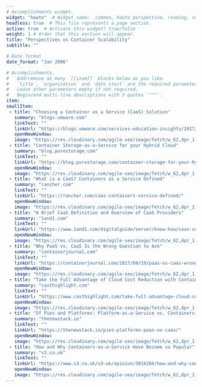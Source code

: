 ```yaml
---
# Accomplishments widget.
widget: "howto"  # Widget name:  common, howto perspective, reading, cd-with-jenkins-and-docker  etc
headless: true  # This file represents a page section.
active: true  # Activate this widget? true/false
weight: 1 # Order that this section will appear.
title: "Perspectives on Container Scalability"
subtitle: ""

# Date format
date_format: "Jan 2006"

# Accomplishments.
#   Add/remove as many `[[item]]` blocks below as you like.
#   `title`, `organization` and `date_start` are the required parameters.
#   Leave other parameters empty if not required.
#   Begin/end multi-line descriptions with 3 quotes `"""`.
item:  
smallItem: 
 - title: "Choosing a Container as a Service (CaaS) Solution"
   summary: "blogs.vmware.com"
   linkText: ""
   linkUrl: "https://blogs.vmware.com/services-education-insights/2017/07/choosing-container-service-caas-solution.html"
   openNewWindow: 
   image: "https://res.cloudinary.com/agile-seo/image/fetch/w_62,dpr_1.0,d_blank_am8gzx.png/https%3A%2F%2Flogo.clearbit.com%2Fblogs.vmware.com%3Fsize%3D250"  
 - title: "Container Storage-as-a-Service for your Hybrid Cloud"
   summary: "blog.purestorage.com"
   linkText: ""
   linkUrl: "https://blog.purestorage.com/container-storage-for-your-hybrid-cloud/"
   openNewWindow: 
   image: "https://res.cloudinary.com/agile-seo/image/fetch/w_62,dpr_1.0,d_blank_am8gzx.png/https%3A%2F%2Flogo.clearbit.com%2Fblog.purestorage.com%3Fsize%3D250" 
 - title: "What is a CaaS? Containers as a Service Defined"
   summary: "rancher.com"
   linkText: ""
   linkUrl: "https://rancher.com/caas-containers-service-defined/"
   openNewWindow: 
   image: "https://res.cloudinary.com/agile-seo/image/fetch/w_62,dpr_1.0,d_blank_am8gzx.png/https%3A%2F%2Flogo.clearbit.com%2Francher.com%3Fsize%3D250" 
 - title: "A Brief CaaS Definition and Overview of CaaS Providers"
   summary: "1and1.com"
   linkText: ""
   linkUrl: "https://www.1and1.com/digitalguide/server/know-how/caas-container-as-a-service-service-comparison/"
   openNewWindow: 
   image: "https://res.cloudinary.com/agile-seo/image/fetch/w_62,dpr_1.0,d_blank_am8gzx.png/https%3A%2F%2Flogo.clearbit.com%2F1and1.com%3Fsize%3D250"
 - title: "Why PaaS vs. CaaS Is the Wrong Question to Ask"
   summary: "containerjournal.com"
   linkText: ""
   linkUrl: "https://containerjournal.com/2017/09/19/paas-vs-caas-wrong-question-ask/"
   openNewWindow: 
   image: "https://res.cloudinary.com/agile-seo/image/fetch/w_62,dpr_1.0,d_blank_am8gzx.png/https%3A%2F%2Flogo.clearbit.com%2Fcontainerjournal.com%3Fsize%3D250"
 - title: "Take the Full Advantage of Cloud Cost Reduction with Containerization as a Service "
   summary: "casthighlight.com"
   linkText: ""
   linkUrl: "https://www.casthighlight.com/take-full-advantage-cloud-cost-reduction-containerization-service/"
   openNewWindow: 
   image: "https://res.cloudinary.com/agile-seo/image/fetch/w_62,dpr_1.0,d_blank_am8gzx.png/https%3A%2F%2Flogo.clearbit.com%2Fcasthighlight.com%3Fsize%3D250s"
 - title: "Of Pies and Platforms: Platform-as-a-Service vs. Containers-as-a-Service"
   summary: "thenewstack.io"
   linkText: ""
   linkUrl: "https://thenewstack.io/pies-platforms-paas-vs-caas/"
   openNewWindow: 
   image: "https://res.cloudinary.com/agile-seo/image/fetch/w_62,dpr_1.0,d_blank_am8gzx.png/https%3A%2F%2Flogo.clearbit.com%2Fthenewstack.io%3Fsize%3D250"
 - title: "How and Why Containers-as-a-Service Have Become so Popular"
   summary: "v3.co.uk"
   linkText: ""
   linkUrl: "https://www.v3.co.uk/v3-uk/opinion/3016266/how-and-why-containers-as-a-service-have-become-so-popular"
   openNewWindow: 
   image: "https://res.cloudinary.com/agile-seo/image/fetch/w_62,dpr_1.0,d_blank_am8gzx.png/https%3A%2F%2Flogo.clearbit.com%2Fv3.co.uk%3Fsize%3D250"
---
```

 